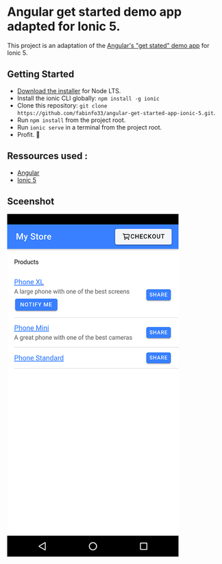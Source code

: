 # Angular get started demo app adapted for Ionic 5.

This project is an adaptation of the [Angular's "get stated" demo app](https://angular.io/start) for Ionic 5.

## Getting Started

* [Download the installer](https://nodejs.org/) for Node LTS.
* Install the ionic CLI globally: `npm install -g ionic`
* Clone this repository: `git clone https://github.com/fabinfo33/angular-get-started-app-ionic-5.git`.
* Run `npm install` from the project root.
* Run `ionic serve` in a terminal from the project root.
* Profit. :tada:


## Ressources used :

 * [Angular](https://angular.io)
 * [Ionic 5](https://ionicframework.com/)

## Sceenshot

![Android Store](/resources/screenshots/screenshot_android.png)
